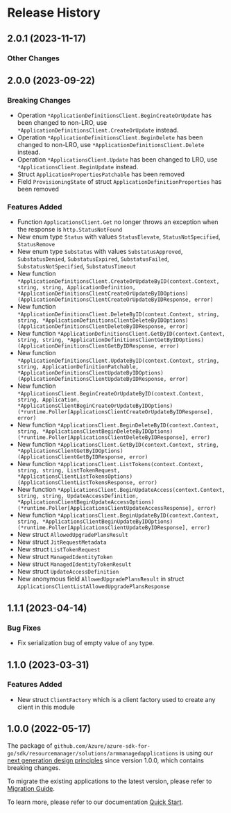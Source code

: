 # Release History

## 2.0.1 (2023-11-17)
### Other Changes


## 2.0.0 (2023-09-22)
### Breaking Changes

- Operation `*ApplicationDefinitionsClient.BeginCreateOrUpdate` has been changed to non-LRO, use `*ApplicationDefinitionsClient.CreateOrUpdate` instead.
- Operation `*ApplicationDefinitionsClient.BeginDelete` has been changed to non-LRO, use `*ApplicationDefinitionsClient.Delete` instead.
- Operation `*ApplicationsClient.Update` has been changed to LRO, use `*ApplicationsClient.BeginUpdate` instead.
- Struct `ApplicationPropertiesPatchable` has been removed
- Field `ProvisioningState` of struct `ApplicationDefinitionProperties` has been removed

### Features Added

- Function `ApplicationsClient.Get` no longer throws an exception when the response is `http.StatusNotFound`
- New enum type `Status` with values `StatusElevate`, `StatusNotSpecified`, `StatusRemove`
- New enum type `Substatus` with values `SubstatusApproved`, `SubstatusDenied`, `SubstatusExpired`, `SubstatusFailed`, `SubstatusNotSpecified`, `SubstatusTimeout`
- New function `*ApplicationDefinitionsClient.CreateOrUpdateByID(context.Context, string, string, ApplicationDefinition, *ApplicationDefinitionsClientCreateOrUpdateByIDOptions) (ApplicationDefinitionsClientCreateOrUpdateByIDResponse, error)`
- New function `*ApplicationDefinitionsClient.DeleteByID(context.Context, string, string, *ApplicationDefinitionsClientDeleteByIDOptions) (ApplicationDefinitionsClientDeleteByIDResponse, error)`
- New function `*ApplicationDefinitionsClient.GetByID(context.Context, string, string, *ApplicationDefinitionsClientGetByIDOptions) (ApplicationDefinitionsClientGetByIDResponse, error)`
- New function `*ApplicationDefinitionsClient.UpdateByID(context.Context, string, string, ApplicationDefinitionPatchable, *ApplicationDefinitionsClientUpdateByIDOptions) (ApplicationDefinitionsClientUpdateByIDResponse, error)`
- New function `*ApplicationsClient.BeginCreateOrUpdateByID(context.Context, string, Application, *ApplicationsClientBeginCreateOrUpdateByIDOptions) (*runtime.Poller[ApplicationsClientCreateOrUpdateByIDResponse], error)`
- New function `*ApplicationsClient.BeginDeleteByID(context.Context, string, *ApplicationsClientBeginDeleteByIDOptions) (*runtime.Poller[ApplicationsClientDeleteByIDResponse], error)`
- New function `*ApplicationsClient.GetByID(context.Context, string, *ApplicationsClientGetByIDOptions) (ApplicationsClientGetByIDResponse, error)`
- New function `*ApplicationsClient.ListTokens(context.Context, string, string, ListTokenRequest, *ApplicationsClientListTokensOptions) (ApplicationsClientListTokensResponse, error)`
- New function `*ApplicationsClient.BeginUpdateAccess(context.Context, string, string, UpdateAccessDefinition, *ApplicationsClientBeginUpdateAccessOptions) (*runtime.Poller[ApplicationsClientUpdateAccessResponse], error)`
- New function `*ApplicationsClient.BeginUpdateByID(context.Context, string, *ApplicationsClientBeginUpdateByIDOptions) (*runtime.Poller[ApplicationsClientUpdateByIDResponse], error)`
- New struct `AllowedUpgradePlansResult`
- New struct `JitRequestMetadata`
- New struct `ListTokenRequest`
- New struct `ManagedIdentityToken`
- New struct `ManagedIdentityTokenResult`
- New struct `UpdateAccessDefinition`
- New anonymous field `AllowedUpgradePlansResult` in struct `ApplicationsClientListAllowedUpgradePlansResponse`


## 1.1.1 (2023-04-14)
### Bug Fixes

- Fix serialization bug of empty value of `any` type.


## 1.1.0 (2023-03-31)
### Features Added

- New struct `ClientFactory` which is a client factory used to create any client in this module


## 1.0.0 (2022-05-17)

The package of `github.com/Azure/azure-sdk-for-go/sdk/resourcemanager/solutions/armmanagedapplications` is using our [next generation design principles](https://azure.github.io/azure-sdk/general_introduction.html) since version 1.0.0, which contains breaking changes.

To migrate the existing applications to the latest version, please refer to [Migration Guide](https://aka.ms/azsdk/go/mgmt/migration).

To learn more, please refer to our documentation [Quick Start](https://aka.ms/azsdk/go/mgmt).